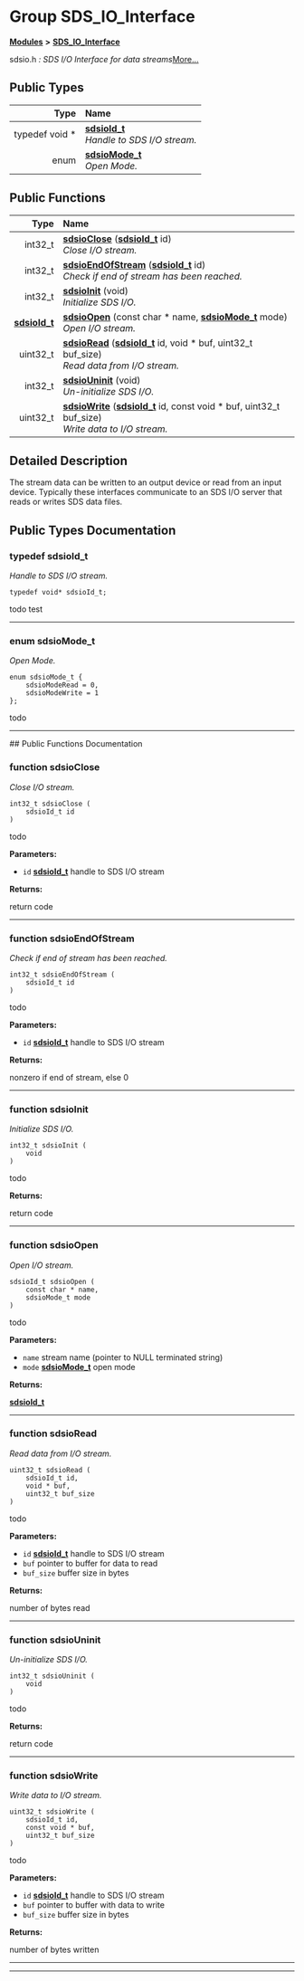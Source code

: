 

# Group SDS\_IO\_Interface



[**Modules**](modules.md) **>** [**SDS\_IO\_Interface**](group__SDS__IO__Interface.md)



sdsio.h _: SDS I/O Interface for data streams_[More...](#detailed-description)


















## Public Types

| Type | Name |
| ---: | :--- |
| typedef void \* | [**sdsioId\_t**](#typedef-sdsioid_t)  <br>_Handle to SDS I/O stream._  |
| enum  | [**sdsioMode\_t**](#enum-sdsiomode_t)  <br>_Open Mode._  |




















## Public Functions

| Type | Name |
| ---: | :--- |
|  int32\_t | [**sdsioClose**](#function-sdsioclose) ([**sdsioId\_t**](group__SDS__IO__Interface.md#typedef-sdsioid_t) id) <br>_Close I/O stream._  |
|  int32\_t | [**sdsioEndOfStream**](#function-sdsioendofstream) ([**sdsioId\_t**](group__SDS__IO__Interface.md#typedef-sdsioid_t) id) <br>_Check if end of stream has been reached._  |
|  int32\_t | [**sdsioInit**](#function-sdsioinit) (void) <br>_Initialize SDS I/O._  |
|  [**sdsioId\_t**](group__SDS__IO__Interface.md#typedef-sdsioid_t) | [**sdsioOpen**](#function-sdsioopen) (const char \* name, [**sdsioMode\_t**](group__SDS__IO__Interface.md#enum-sdsiomode_t) mode) <br>_Open I/O stream._  |
|  uint32\_t | [**sdsioRead**](#function-sdsioread) ([**sdsioId\_t**](group__SDS__IO__Interface.md#typedef-sdsioid_t) id, void \* buf, uint32\_t buf\_size) <br>_Read data from I/O stream._  |
|  int32\_t | [**sdsioUninit**](#function-sdsiouninit) (void) <br>_Un-initialize SDS I/O._  |
|  uint32\_t | [**sdsioWrite**](#function-sdsiowrite) ([**sdsioId\_t**](group__SDS__IO__Interface.md#typedef-sdsioid_t) id, const void \* buf, uint32\_t buf\_size) <br>_Write data to I/O stream._  |




























## Detailed Description


The stream data can be written to an output device or read from an input device. Typically these interfaces communicate to an SDS I/O server that reads or writes SDS data files. 


    
## Public Types Documentation




### typedef sdsioId\_t 

_Handle to SDS I/O stream._ 
```
typedef void* sdsioId_t;
```



todo test 


        

<hr>



### enum sdsioMode\_t 

_Open Mode._ 
```
enum sdsioMode_t {
    sdsioModeRead = 0,
    sdsioModeWrite = 1
};
```



todo 


        

<hr>
## Public Functions Documentation




### function sdsioClose 

_Close I/O stream._ 
```
int32_t sdsioClose (
    sdsioId_t id
) 
```



todo




**Parameters:**


* `id` [**sdsioId\_t**](group__SDS__IO__Interface.md#typedef-sdsioid_t) handle to SDS I/O stream 



**Returns:**

return code 





        

<hr>



### function sdsioEndOfStream 

_Check if end of stream has been reached._ 
```
int32_t sdsioEndOfStream (
    sdsioId_t id
) 
```



todo




**Parameters:**


* `id` [**sdsioId\_t**](group__SDS__IO__Interface.md#typedef-sdsioid_t) handle to SDS I/O stream 



**Returns:**

nonzero if end of stream, else 0 





        

<hr>



### function sdsioInit 

_Initialize SDS I/O._ 
```
int32_t sdsioInit (
    void
) 
```



todo




**Returns:**

return code 





        

<hr>



### function sdsioOpen 

_Open I/O stream._ 
```
sdsioId_t sdsioOpen (
    const char * name,
    sdsioMode_t mode
) 
```



todo




**Parameters:**


* `name` stream name (pointer to NULL terminated string) 
* `mode` [**sdsioMode\_t**](group__SDS__IO__Interface.md#enum-sdsiomode_t) open mode 



**Returns:**

[**sdsioId\_t**](group__SDS__IO__Interface.md#typedef-sdsioid_t) 





        

<hr>



### function sdsioRead 

_Read data from I/O stream._ 
```
uint32_t sdsioRead (
    sdsioId_t id,
    void * buf,
    uint32_t buf_size
) 
```



todo




**Parameters:**


* `id` [**sdsioId\_t**](group__SDS__IO__Interface.md#typedef-sdsioid_t) handle to SDS I/O stream 
* `buf` pointer to buffer for data to read 
* `buf_size` buffer size in bytes 



**Returns:**

number of bytes read 





        

<hr>



### function sdsioUninit 

_Un-initialize SDS I/O._ 
```
int32_t sdsioUninit (
    void
) 
```



todo




**Returns:**

return code 





        

<hr>



### function sdsioWrite 

_Write data to I/O stream._ 
```
uint32_t sdsioWrite (
    sdsioId_t id,
    const void * buf,
    uint32_t buf_size
) 
```



todo




**Parameters:**


* `id` [**sdsioId\_t**](group__SDS__IO__Interface.md#typedef-sdsioid_t) handle to SDS I/O stream 
* `buf` pointer to buffer with data to write 
* `buf_size` buffer size in bytes 



**Returns:**

number of bytes written 





        

<hr>

------------------------------


